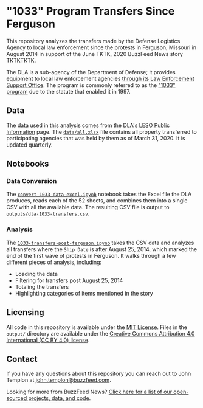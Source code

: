 # "1033" Program Transfers Since Ferguson

This repository analyzes the transfers made by the Defense Logistics Agency to local law enforcement since the protests in Ferguson, Missouri in August 2014 in support of the June TKTK, 2020 BuzzFeed News story TKTKTKTK. 

The DLA is a sub-agency of the Department of Defense; it provides equipment to local law enforcement agencies [through its Law Enforcement Support Office](https://www.dla.mil/DispositionServices/Offers/Reutilization/LawEnforcement/PublicInformation/). The program is commonly referred to as the ["1033" program](https://www.dla.mil/DispositionServices/Offers/Reutilization/LawEnforcement/ProgramFAQs.aspx) due to the statute that enabled it in 1997.

## Data

The data used in this analysis comes from the DLA's [LESO Public Information](https://www.dla.mil/DispositionServices/Offers/Reutilization/LawEnforcement/PublicInformation/) page. The [`data/all.xlsx`](data/all.xlsx) file contains all property transferred to participating agencies that was held by them as of March 31, 2020. It is updated quarterly.

## Notebooks

### Data Conversion

The [`convert-1033-data-excel.ipynb`](notebooks/convert-1033-data-excel.ipynb) notebook takes the Excel file the DLA produces, reads each of the 52 sheets, and combines them into a single CSV with all the available data. The resulting CSV file is output to [`outputs/dla-1033-transfers.csv`](outputs/dla-1033-transfers.csv).

### Analysis

The [`1033-transfers-post-ferguson.ipynb`](notebooks/1033-transfers-post-ferguson.ipynb) takes the CSV data and analyzes all transfers where the `Ship Date` is after August 25, 2014, which marked the end of the first wave of protests in Ferguson. It walks through a few different pieces of analysis, including:

- Loading the data
- Filtering for transfers post August 25, 2014
- Totaling the transfers
- Highlighting categories of items mentioned in the story

## Licensing

All code in this repository is available under the [MIT License](https://opensource.org/licenses/MIT). Files in the `output/` directory are available under the [Creative Commons Attribution 4.0 International (CC BY 4.0) license](https://creativecommons.org/licenses/by/4.0/).

## Contact

If you have any questions about this repository you can reach out to John Templon at [john.templon@buzzfeed.com](john.templon@buzzfeed.com).

Looking for more from BuzzFeed News? [Click here for a list of our open-sourced projects, data, and code](https://github.com/BuzzFeedNews/everything).
